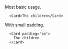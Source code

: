 Most basic usage.
```tsx
  <Card>The children</Card>
```

With small padding.
```tsx
  <Card padding="sm">
    The children
  </Card>
```
